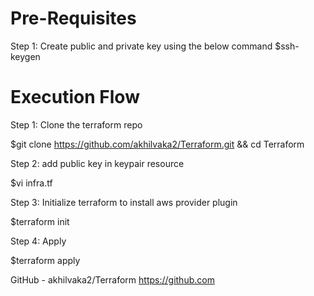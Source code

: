 # Pre-Requisites
Step 1: Create public and private key using the below command
$ssh-keygen

# Execution Flow
Step 1: Clone the terraform repo

$git clone https://github.com/akhilvaka2/Terraform.git && cd Terraform

Step 2: add public key in keypair resource

$vi infra.tf

Step 3: Initialize terraform to install aws provider plugin

$terraform init 

Step 4: Apply

$terraform apply



GitHub - akhilvaka2/Terraform
https://github.com

